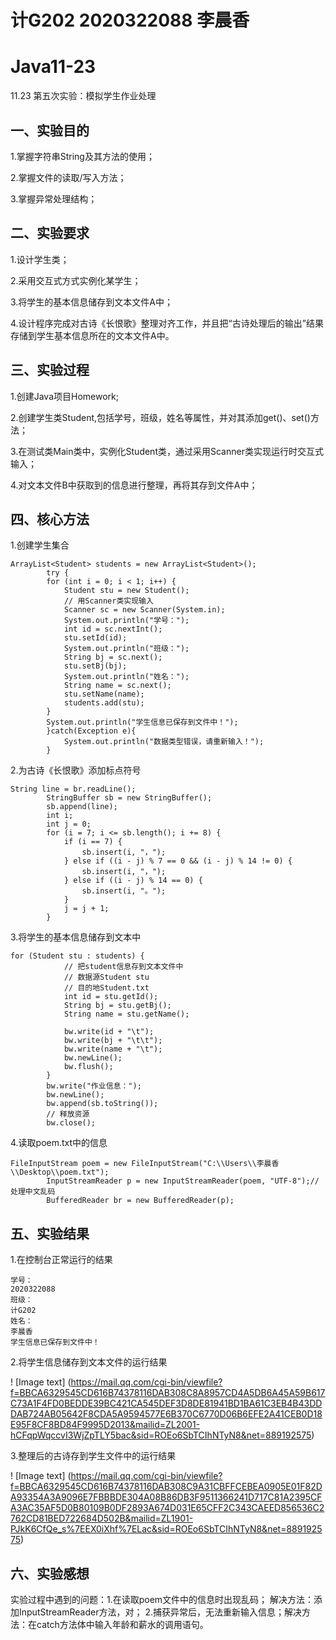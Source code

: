 # 计G202 2020322088 李晨香
# Java11-23
11.23 第五次实验：模拟学生作业处理

## 一、实验目的
1.掌握字符串String及其方法的使用；

2.掌握文件的读取/写入方法；

3.掌握异常处理结构；

## 二、实验要求
1.设计学生类；

2.采用交互式方式实例化某学生；

3.将学生的基本信息储存到文本文件A中；

4.设计程序完成对古诗《长恨歌》整理对齐工作，并且把“古诗处理后的输出”结果存储到学生基本信息所在的文本文件A中。

## 三、实验过程
1.创建Java项目Homework;

2.创建学生类Student,包括学号，班级，姓名等属性，并对其添加get()、set()方法；

3.在测试类Main类中，实例化Student类，通过采用Scanner类实现运行时交互式输入；

4.对文本文件B中获取到的信息进行整理，再将其存到文件A中；

## 四、核心方法
1.创建学生集合
```
ArrayList<Student> students = new ArrayList<Student>();
		try {
		for (int i = 0; i < 1; i++) {
			Student stu = new Student();
			// 用Scanner类实现输入
			Scanner sc = new Scanner(System.in);
			System.out.println("学号：");
			int id = sc.nextInt();
			stu.setId(id);
			System.out.println("班级：");
			String bj = sc.next();
			stu.setBj(bj);
			System.out.println("姓名：");
			String name = sc.next();
			stu.setName(name);
			students.add(stu);
		}
		System.out.println("学生信息已保存到文件中！");
		}catch(Exception e){
			System.out.println("数据类型错误，请重新输入！");
		}
```

2.为古诗《长恨歌》添加标点符号
```
String line = br.readLine();
		StringBuffer sb = new StringBuffer();
		sb.append(line);
		int i;
		int j = 0;
		for (i = 7; i <= sb.length(); i += 8) {
			if (i == 7) {
				sb.insert(i, "，");
			} else if ((i - j) % 7 == 0 && (i - j) % 14 != 0) {
				sb.insert(i, "，");
			} else if ((i - j) % 14 == 0) {
				sb.insert(i, "。");
			}
			j = j + 1;
		}
```

3.将学生的基本信息储存到文本中
```
for (Student stu : students) {
			// 把student信息存到文本文件中
			// 数据源Student stu
			// 目的地Student.txt
			int id = stu.getId();
			String bj = stu.getBj();
			String name = stu.getName();

			bw.write(id + "\t");
			bw.write(bj + "\t\t");
			bw.write(name + "\t");
			bw.newLine();
			bw.flush();
		}
		bw.write("作业信息：");
		bw.newLine();
		bw.append(sb.toString());
		// 释放资源
		bw.close();
```
4.读取poem.txt中的信息
```
FileInputStream poem = new FileInputStream("C:\\Users\\李晨香\\Desktop\\poem.txt");
		InputStreamReader p = new InputStreamReader(poem, "UTF-8");// 处理中文乱码
		BufferedReader br = new BufferedReader(p);
```

## 五、实验结果
1.在控制台正常运行的结果
```
学号：
2020322088
班级：
计G202
姓名：
李晨香
学生信息已保存到文件中！
```
2.将学生信息储存到文本文件的运行结果

! [Image text] (https://mail.qq.com/cgi-bin/viewfile?f=BBCA6329545CD616B74378116DAB308C8A8957CD4A5DB6A45A59B617C73A1F4FD0BEDDE39BC421CA545DEF3D8DE81941BD1BA61C3EB4B43DDDAB724AB05642F8CDA5A9594577E6B370C6770D06B6EFE2A41CEB0D18E95F8CF8BD84F9995D2013&mailid=ZL2001-hCFqpWqccvI3WjZpTLY5bac&sid=ROEo6SbTCIhNTyN8&net=889192575)

3.整理后的古诗存到学生文件中的运行结果

! [Image text] (https://mail.qq.com/cgi-bin/viewfile?f=BBCA6329545CD616B74378116DAB308C9A31CBFFCEBEA0905E01F82DA93354A3A9096E7FBBBDE304A08B86DB3F9511366241D717C81A2395CFA3AC35AF5D0B80109B0DF2893A674D031E65CFF2C343CAEED856536C2762CD81BED722684D502B&mailid=ZL1901-PJkK6CfQe_s%7EEX0iXhf%7ELac&sid=ROEo6SbTCIhNTyN8&net=889192575)

## 六、实验感想
实验过程中遇到的问题：1.在读取poem文件中的信息时出现乱码； 解决方法：添加InputStreamReader方法，对； 2.捕获异常后，无法重新输入信息；解决方法：在catch方法体中输入年龄和薪水的调用语句。
